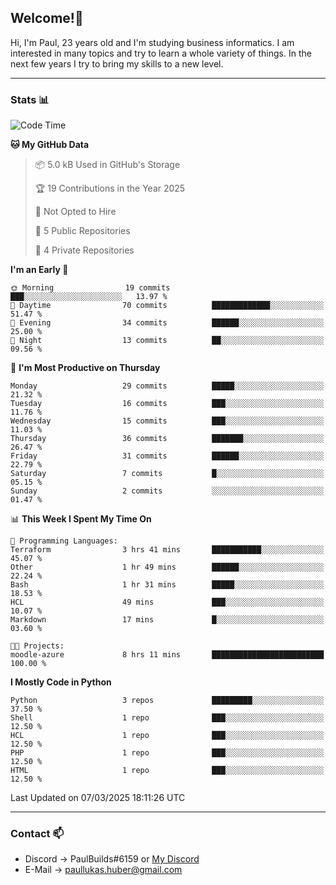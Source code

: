 ## Welcome!👋

Hi, I'm Paul, 23 years old and I'm studying business informatics. I am interested in many topics and try to learn a whole variety of things. In the next few years I try to bring my skills to a new level.

---
### Stats 📊

<!--START_SECTION:waka-->
![Code Time](http://img.shields.io/badge/Code%20Time-97%20hrs-blue)

**🐱 My GitHub Data** 

> 📦 5.0 kB Used in GitHub's Storage 
 > 
> 🏆 19 Contributions in the Year 2025
 > 
> 🚫 Not Opted to Hire
 > 
> 📜 5 Public Repositories 
 > 
> 🔑 4 Private Repositories 
 > 
**I'm an Early 🐤** 

```text
🌞 Morning                19 commits          ███░░░░░░░░░░░░░░░░░░░░░░   13.97 % 
🌆 Daytime                70 commits          █████████████░░░░░░░░░░░░   51.47 % 
🌃 Evening                34 commits          ██████░░░░░░░░░░░░░░░░░░░   25.00 % 
🌙 Night                  13 commits          ██░░░░░░░░░░░░░░░░░░░░░░░   09.56 % 
```
📅 **I'm Most Productive on Thursday** 

```text
Monday                   29 commits          █████░░░░░░░░░░░░░░░░░░░░   21.32 % 
Tuesday                  16 commits          ███░░░░░░░░░░░░░░░░░░░░░░   11.76 % 
Wednesday                15 commits          ███░░░░░░░░░░░░░░░░░░░░░░   11.03 % 
Thursday                 36 commits          ███████░░░░░░░░░░░░░░░░░░   26.47 % 
Friday                   31 commits          ██████░░░░░░░░░░░░░░░░░░░   22.79 % 
Saturday                 7 commits           █░░░░░░░░░░░░░░░░░░░░░░░░   05.15 % 
Sunday                   2 commits           ░░░░░░░░░░░░░░░░░░░░░░░░░   01.47 % 
```


📊 **This Week I Spent My Time On** 

```text
💬 Programming Languages: 
Terraform                3 hrs 41 mins       ███████████░░░░░░░░░░░░░░   45.07 % 
Other                    1 hr 49 mins        ██████░░░░░░░░░░░░░░░░░░░   22.24 % 
Bash                     1 hr 31 mins        █████░░░░░░░░░░░░░░░░░░░░   18.53 % 
HCL                      49 mins             ███░░░░░░░░░░░░░░░░░░░░░░   10.07 % 
Markdown                 17 mins             █░░░░░░░░░░░░░░░░░░░░░░░░   03.60 % 

🐱‍💻 Projects: 
moodle-azure             8 hrs 11 mins       █████████████████████████   100.00 % 
```

**I Mostly Code in Python** 

```text
Python                   3 repos             █████████░░░░░░░░░░░░░░░░   37.50 % 
Shell                    1 repo              ███░░░░░░░░░░░░░░░░░░░░░░   12.50 % 
HCL                      1 repo              ███░░░░░░░░░░░░░░░░░░░░░░   12.50 % 
PHP                      1 repo              ███░░░░░░░░░░░░░░░░░░░░░░   12.50 % 
HTML                     1 repo              ███░░░░░░░░░░░░░░░░░░░░░░   12.50 % 
```




 Last Updated on 07/03/2025 18:11:26 UTC
<!--END_SECTION:waka-->

---
### Contact 📫

* Discord -> PaulBuilds#6159 or [My Discord](https://discord.gg/7kq6UnB)
* E-Mail -> paullukas.huber@gmail.com
